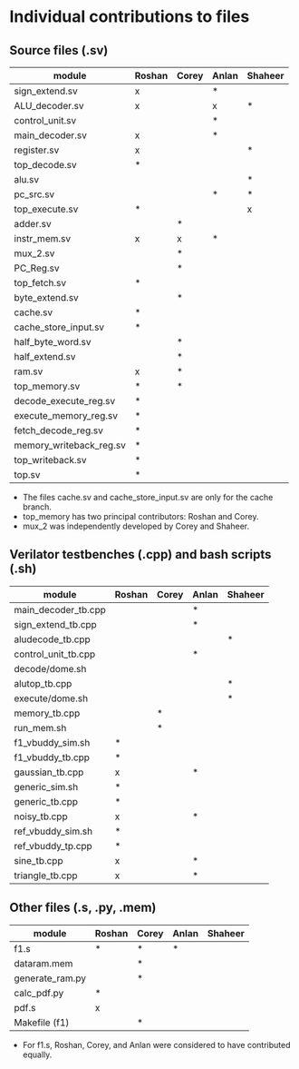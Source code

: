 # Individual contributions to files

## Source files (.sv)

| module | Roshan | Corey | Anlan | Shaheer |
| --- | --- | --- | --- | --- |
| sign_extend.sv | x | | * | |
| ALU_decoder.sv | x | | x | * |
| control_unit.sv |  | | * | |
| main_decoder.sv | x | | * | |
| register.sv | x | | | * |
| top_decode.sv | * | | | |
| alu.sv | | | | * |
| pc_src.sv | | | * | * |
| top_execute.sv | * | | | x |
| adder.sv | | * | | |
| instr_mem.sv | x | x | * | |
| mux_2.sv | | * | | |
| PC_Reg.sv | | * | | |
| top_fetch.sv | * | | | |
| byte_extend.sv | | * | | |
| cache.sv | * | | | |
| cache_store_input.sv | * | | | |
| half_byte_word.sv | | * | | |
| half_extend.sv | | * | | |
| ram.sv | x | * | | |
| top_memory.sv | * | * | | |
| decode_execute_reg.sv | * | | | |
| execute_memory_reg.sv | * | | | |
| fetch_decode_reg.sv | * | | | |
| memory_writeback_reg.sv | * | | | |
| top_writeback.sv | * | | | |
| top.sv | * | | | |

- The files cache.sv and cache_store_input.sv are only for the cache branch.
- top_memory has two principal contributors: Roshan and Corey.
- mux_2 was independently developed by Corey and Shaheer.

## Verilator testbenches (.cpp) and bash scripts (.sh)

| module | Roshan | Corey | Anlan | Shaheer |
| --- | --- | --- | --- | --- |
| main_decoder_tb.cpp | | | * | |
| sign_extend_tb.cpp | | | * | |
| aludecode_tb.cpp | | | | * |
| control_unit_tb.cpp | | | * | |
| decode/dome.sh | | | | |
| alutop_tb.cpp | | | | * |
| execute/dome.sh | | | | * |
| memory_tb.cpp | | * | | |
| run_mem.sh | | * | | |
| f1_vbuddy_sim.sh | * | | | |
| f1_vbuddy_tb.cpp | * | | | |
| gaussian_tb.cpp | x | | * | |
| generic_sim.sh | * | | | |
| generic_tb.cpp | * | | | |
| noisy_tb.cpp | x | | * | |
| ref_vbuddy_sim.sh | * | | | |
| ref_vbuddy_tp.cpp | * | | | |
| sine_tb.cpp | x | | * | |
| triangle_tb.cpp | x | | * | |

## Other files (.s, .py, .mem)

| module | Roshan | Corey | Anlan | Shaheer |
| --- | --- | --- | --- | --- |
| f1.s | * | * | * | |
| dataram.mem | | * | | |
| generate_ram.py | | * | | |
| calc_pdf.py | * | | | |
| pdf.s | x | | | |
| Makefile (f1) | | * | | |

- For f1.s, Roshan, Corey, and Anlan were considered to have contributed equally.